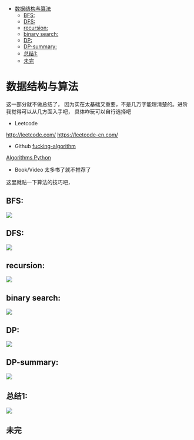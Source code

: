 - [数据结构与算法](#数据结构与算法)
    - [BFS:](#bfs)
    - [DFS:](#dfs)
    - [recursion:](#recursion)
    - [binary search:](#binary-search)
    - [DP:](#dp)
    - [DP-summary:](#dp-summary)
    - [总结1:](#总结1)
    - [未完](#未完)
# 数据结构与算法

这一部分就不做总结了， 因为实在太基础又重要，不是几万字能理清楚的。进阶我觉得可以从几方面入手吧， 具体咋玩可以自行选择吧

* Leetcode

http://leetcode.com/
https://leetcode-cn.com/

* Github
[fucking-algorithm](https://github.com/labuladong/fucking-algorithm)

[Algorithms Python](https://github.com/TheAlgorithms/Python)

* Book/Video
太多书了就不推荐了

这里就贴一下算法的技巧吧，

## BFS:
![](./pics/algorithm/bfs.png)

## DFS:
![](./pics/algorithm/dfs.png)

## recursion:
![](./pics/algorithm/recursion.png)

## binary search:
![](./pics/algorithm/search.png)

## DP:
![](./pics/algorithm/DP.png)

## DP-summary:
![](./pics/algorithm/dp-summary.png)

## 总结1:
![](./pics/algorithm/alg1.jpg)

## 未完
